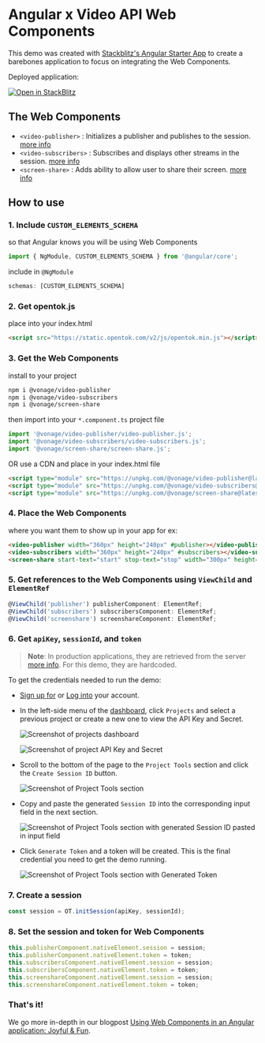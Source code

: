 # Angular x Video API Web Components

This demo was created with [Stackblitz's Angular Starter App](https://stackblitz.com/fork/angular-ivy) to create a barebones application to focus on integrating the Web Components.

Deployed application:

[![Open in StackBlitz](https://developer.stackblitz.com/img/open_in_stackblitz.svg)](https://stackblitz.com/fork/github/opentok/web-components/tree/main/examples/angular)

## The Web Components

- `<video-publisher>` : Initializes a publisher and publishes to the session. [more info](https://github.com/opentok/web-components/tree/main/video-publisher)
- `<video-subscribers>` : Subscribes and displays other streams in the session. [more info](https://github.com/opentok/web-components/tree/main/video-subscribers)
- `<screen-share>` : Adds ability to allow user to share their screen. [more info](https://github.com/opentok/web-components/tree/main/screen-share)


## How to use

### 1. Include `CUSTOM_ELEMENTS_SCHEMA`
so that Angular knows you will be using Web Components
```js
import { NgModule, CUSTOM_ELEMENTS_SCHEMA } from '@angular/core';
```
include in `@NgModule`
```js
schemas: [CUSTOM_ELEMENTS_SCHEMA]
```

### 2. Get opentok.js
place into your index.html
```html
<script src="https://static.opentok.com/v2/js/opentok.min.js"></script>
```

### 3. Get the Web Components

install to your project
```bash
npm i @vonage/video-publisher
npm i @vonage/video-subscribers
npm i @vonage/screen-share
```
then import into your `*.component.ts` project file
```js
import '@vonage/video-publisher/video-publisher.js';
import '@vonage/video-subscribers/video-subscribers.js';
import '@vonage/screen-share/screen-share.js';
```

OR use a CDN and place in your index.html file
```html
<script type="module" src="https://unpkg.com/@vonage/video-publisher@latest/video-publisher.js?module"></script>
<script type="module" src="https://unpkg.com/@vonage/video-subscribers@latest/video-subscribers.js?module"></script>
<script type="module" src="https://unpkg.com/@vonage/screen-share@latest/screen-share.js?module"></script>
```

### 4. Place the Web Components
where you want them to show up in your app
for ex:
```html
<video-publisher width="360px" height="240px" #publisher></video-publisher>
<video-subscribers width="360px" height="240px" #subscribers></video-subscribers>
<screen-share start-text="start" stop-text="stop" width="300px" height="240px" #screenshare></screen-share>
```

### 5. Get references to the Web Components using `ViewChild` and `ElementRef`
```js
@ViewChild('publisher') publisherComponent: ElementRef;
@ViewChild('subscribers') subscribersComponent: ElementRef;
@ViewChild('screenshare') screenshareComponent: ElementRef;
```

### 6. Get `apiKey`, `sessionId`, and `token`
>**Note**: In production applications, they are retrieved from the server [more info](https://tokbox.com/developer/sdks/server/). For this demo, they are hardcoded.

To get the credentials needed to run the demo:
- [Sign up for](https://www.tokbox.com/account/user/signup) or [Log into](https://tokbox.com/account) your account.
- In the left-side menu of the [dashboard](https://tokbox.com/account), click `Projects` and select a previous project or create a new one to view the API Key and Secret.

    ![Screenshot of projects dashboard](https://github.com/opentok/web-components/raw/main/examples/angular/projects-dashboard-screenshot.jpeg)

    ![Screenshot of project API Key and Secret](https://github.com/opentok/web-components/raw/main/examples/angular/project-api-key-secret-screenshot.jpeg)

- Scroll to the bottom of the page to the `Project Tools` section and click the `Create Session ID` button.

    ![Screenshot of Project Tools section](https://github.com/opentok/web-components/raw/main/examples/angular/create-session-id-screenshot.jpg)

- Copy and paste the generated `Session ID` into the corresponding input field in the next section.

    ![Screenshot of Project Tools section with generated Session ID pasted in input field](https://github.com/opentok/web-components/raw/main/examples/angular/paste-session-id-screenshot.jpg)

- Click `Generate Token` and a token will be created. This is the final credential you need to get the demo running.

    ![Screenshot of Project Tools section with Generated Token](https://github.com/opentok/web-components/raw/main/examples/angular/generated-token-screenshot.jpg)

### 7. Create a session
```js
const session = OT.initSession(apiKey, sessionId);
```

### 8. Set the session and token for Web Components
```js
this.publisherComponent.nativeElement.session = session;
this.publisherComponent.nativeElement.token = token;
this.subscribersComponent.nativeElement.session = session;
this.subscribersComponent.nativeElement.token = token;
this.screenshareComponent.nativeElement.session = session;
this.screenshareComponent.nativeElement.token = token;
```

### That's it!

We go more in-depth in our blogpost
[Using Web Components in an Angular application: Joyful & Fun](https://developer.vonage.com/blog/21/02/16/using-web-components-in-an-angular-application-joyful-fun).
